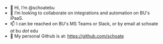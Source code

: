 - 👋 Hi, I’m @schoatebu
- 💞️ I’m looking to collaborate on integrations and automation on BU's iPaaS.
- 📫 I can be reached on BU's MS Teams or Slack, or by email at schoate <i>at</i> bu <i>dot</i> edu
- 👀 My personal Github is at: https://github.com/schoate

<!---
schoatebu/schoatebu is a ✨ special ✨ repository because its `README.md` (this file) appears on your GitHub profile.
You can click the Preview link to take a look at your changes.
- 👀 I’m interested in ...
- 🌱 I’m currently learning ...
--->
